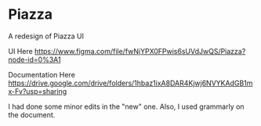 # Piazza
A redesign of Piazza UI

UI Here
https://www.figma.com/file/fwNjYPX0FPwis6sUVdJwQS/Piazza?node-id=0%3A1

Documentation Here
https://drive.google.com/drive/folders/1hbaz1ixA8DAR4Kjwj6NVYKAdGB1mx-Fv?usp=sharing



I had done some minor edits in the "new" one. Also, I used grammarly on the document.
